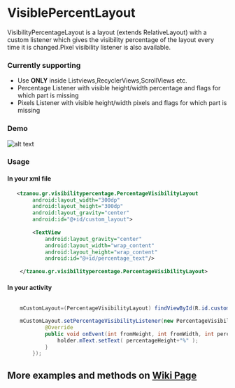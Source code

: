 # VisiblePercentLayout

VisibilityPercentageLayout is a layout (extends RelativeLayout) with a custom listener which gives the visibility percentage of the layout every time it is changed.Pixel visibility listener is also available.

### Currently supporting
- Use **ONLY** inside Listviews,RecyclerViews,ScrollViews etc.
- Percentage Listener with visible height/width percentage and flags for which part is missing
- Pixels Listener with visible height/width pixels and flags for which part is missing




### Demo

![alt text](http://i268.photobucket.com/albums/jj26/tzanou/simple_zpsklounw4l.gif )

### Usage



#### In your xml file

```xml
   <tzanou.gr.visibilitypercentage.PercentageVisibilityLayout
        android:layout_width="300dp"
        android:layout_height="300dp"
        android:layout_gravity="center"
        android:id="@+id/custom_layout">
        
        <TextView
            android:layout_gravity="center"
            android:layout_width="wrap_content"
            android:layout_height="wrap_content"
            android:id="@+id/percentage_text"/>
            
    </tzanou.gr.visibilitypercentage.PercentageVisibilityLayout>
```
#### In your activity

```java

    mCustomLayout=(PercentageVisibilityLayout) findViewById(R.id.custom_layout);

    mCustomLayout.setPercentageVisibilityListener(new PercentageVisibilityLayout.PercentageVisibilityListener() {
            @Override
            public void onEvent(int fromHeight, int fromWidth, int percentageHeight, int percentageWidth) {
                holder.mText.setText( percentageHeight+"%" );
            }
        });
```

## More examples and methods on [Wiki Page](https://github.com/tzanou/VisibilityPercentageLayout/wiki)


